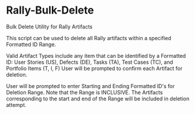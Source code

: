 Rally-Bulk-Delete
=================

Bulk Delete Utility for Rally Artifacts

This script can be used to delete all Rally artifacts within a specified Formatted ID Range.

Valid Artifact Types include any item that can be identified by a Formatted ID: 
User Stories (US), Defects (DE), Tasks (TA), Test Cases (TC), and Portfolio Items (T, I, F)
User will be prompted to confirm each Artifact for deletion.

User will be prompted to enter Starting and Ending Formatted ID's for Deletion Range.
Note that the Range is INCLUSIVE. The Artifacts corresponding to the start and end
of the Range will be included in deletion attempt. 